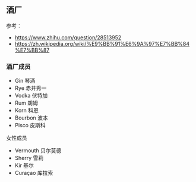 ## 酒厂

参考：
* https://www.zhihu.com/question/28513952
* https://zh.wikipedia.org/wiki/%E9%BB%91%E6%9A%97%E7%BB%84%E7%BB%87


### 酒厂成员
* Gin 琴酒
* Rye 赤井秀一
* Vodka 伏特加
* Rum 朗姆
* Korn 科恩
* Bourbon 波本
* Pisco 皮斯科

女性成员
* Vermouth 贝尔莫德
* Sherry 雪莉
* Kir 基尔
* Curaçao 库拉索